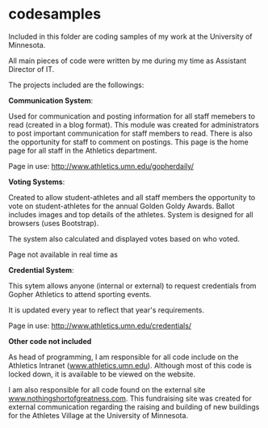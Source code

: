 # codesamples

Included in this folder are coding samples of my work at the University of Minnesota.

All main pieces of code were written by me during my time as  Assistant Director of IT.

The projects included are the followings:

**Communication System**:

Used for communication and posting information for all staff memebers to read (created in a blog format). This module was created for administrators to post important communication for staff members to read.
There is also the opportunity for staff to comment on postings. This page is the home page for all staff in the Athletics department.

Page in use: http://www.athletics.umn.edu/gopherdaily/

**Voting Systems**:

Created to allow student-athletes and all staff members the opportunity to vote on student-athletes for the annual Golden Goldy Awards. Ballot includes images and top details of the athletes. System is designed for all browsers (uses Bootstrap).

The system also calculated and displayed votes based on who voted.

Page not available in real time as 

**Credential System**:

This sytem allows anyone (internal or external) to request credentials from Gopher Athletics to attend sporting events. 

It is updated every year to reflect that year's requirements. 

Page in use: http://www.athletics.umn.edu/credentials/

**Other code not included**

As head of programming, I am responsible for all code include on the Athletics Intranet (www.athletics.umn.edu). Although most of this code is locked down, it is available to be viewed on the website.

I am also responsible for all code found on the external site www.nothingshortofgreatness.com. This fundraising site was created for external communication regarding the raising and building of new buildings for the Athletes Village at the University of Minnesota.